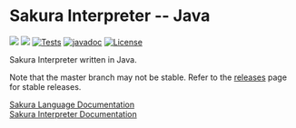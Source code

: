 # Sakura Interpreter -- Java

<img src="https://img.shields.io/badge/Interpreter%20Version-1.2.0--SNAPSHOT-red" /> <img src="https://img.shields.io/badge/Lang Version-0.1.0--beta.4-green" /> [![Tests](https://github.com/ArkinSolomon/sakura-interpreter-java/actions/workflows/test-all.yml/badge.svg)](https://github.com/ArkinSolomon/sakura-interpreter-java/actions/workflows/test-all.yml) [![javadoc](https://javadoc.io/badge2/net.arkinsolomon/sakurainterpreter/javadoc.svg)](https://javadoc.io/doc/net.arkinsolomon/sakurainterpreter) [![License](https://img.shields.io/badge/License-Apache_2.0-blue.svg)](https://opensource.org/licenses/Apache-2.0)

Sakura Interpreter written in Java.

Note that the master branch may not be stable. Refer to the [releases](https://github.com/ArkinSolomon/sakura-interpreter-java/releases) page for stable releases.

[Sakura Language Documentation](https://sakura-docs.arkinsolomon.net/)<br>
[Sakura Interpreter Documentation](https://javadoc.io/doc/net.arkinsolomon/sakurainterpreter)
